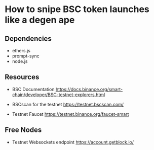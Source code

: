 
# How to snipe BSC token launches like a degen ape

## Dependencies

- ethers.js
- prompt-sync
- node.js

## Resources

- BSC Documentation
https://docs.binance.org/smart-chain/developer/BSC-testnet-explorers.html

- BSCscan for the testnet
https://testnet.bscscan.com/

- Testnet Faucet
https://testnet.binance.org/faucet-smart

## Free Nodes

- Testnet Websockets endpoint
https://account.getblock.io/